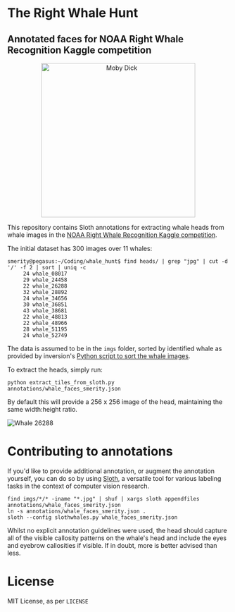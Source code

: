 # The Right Whale Hunt
## Annotated faces for NOAA Right Whale Recognition Kaggle competition

<p align="center">
  <img src="http://i.imgur.com/fqfbBFl.jpg" alt="Moby Dick" width="350px" />
</p>

This repository contains Sloth annotations for extracting whale heads from whale images in the [NOAA Right Whale Recognition Kaggle competition](https://www.kaggle.com/c/noaa-right-whale-recognition).

The initial dataset has 300 images over 11 whales:

    smerity@pegasus:~/Coding/whale_hunt$ find heads/ | grep "jpg" | cut -d '/' -f 2 | sort | uniq -c
         24 whale_08017
         29 whale_24458
         22 whale_26288
         32 whale_28892
         24 whale_34656
         30 whale_36851
         43 whale_38681
         22 whale_48813
         22 whale_48966
         28 whale_51195
         24 whale_52749

The data is assumed to be in the `imgs` folder, sorted by identified whale as provided by inversion's [Python script to sort the whale images](https://www.kaggle.com/c/noaa-right-whale-recognition/forums/t/16275/python-script-to-sort-images).

To extract the heads, simply run:

    python extract_tiles_from_sloth.py annotations/whale_faces_smerity.json

By default this will provide a 256 x 256 image of the head, maintaining the same width:height ratio.

![Whale 26288](http://i.imgur.com/o5cf6pd.jpg)

# Contributing to annotations

If you'd like to provide additional annotation, or augment the annotation yourself, you can do so by using [Sloth](http://sloth.readthedocs.org/en/latest/), a versatile tool for various labeling tasks in the context of computer vision research.

    find imgs/*/* -iname "*.jpg" | shuf | xargs sloth appendfiles annotations/whale_faces_smerity.json
    ln -s annotations/whale_faces_smerity.json .
    sloth --config slothwhales.py whale_faces_smerity.json

Whilst no explicit annotation guidelines were used, the head should capture all of the visible callosity patterns on the whale's head and include the eyes and eyebrow callosities if visible. If in doubt, more is better advised than less.

# License

MIT License, as per `LICENSE`
